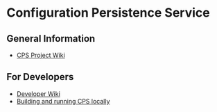<!--
  ============LICENSE_START=======================================================
   Copyright (C) 2021 Nordix Foundation.
  ================================================================================
  Licensed under the Apache License, Version 2.0 (the "License");
  you may not use this file except in compliance with the License.
  You may obtain a copy of the License at

       http://www.apache.org/licenses/LICENSE-2.0

  Unless required by applicable law or agreed to in writing, software
  distributed under the License is distributed on an "AS IS" BASIS,
  WITHOUT WARRANTIES OR CONDITIONS OF ANY KIND, either express or implied.
  See the License for the specific language governing permissions and
  limitations under the License.

  SPDX-License-Identifier: Apache-2.0
  ============LICENSE_END=========================================================
-->

# Configuration Persistence Service

## General Information
* [CPS Project Wiki](https://wiki.onap.org/display/DW/Configuration+Persistence+Service+Project)

## For Developers
* [Developer Wiki](https://wiki.onap.org/display/DW/Configuration+Persistence+Service+Developer%27s+Landing+Page)
* [Building and running CPS locally](docker-compose/README.md)

